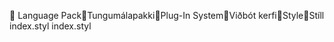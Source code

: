       Language Pack   Tungumálapakki   Plug-In System   Viðbót kerfi   Style   Stíll
   index.styl
   index.styl